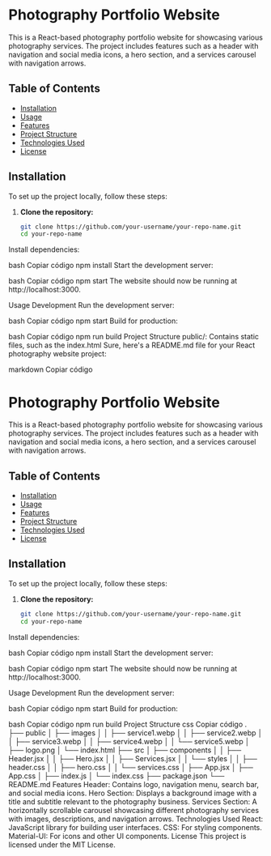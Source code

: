# Photography Portfolio Website

This is a React-based photography portfolio website for showcasing various photography services. The project includes features such as a header with navigation and social media icons, a hero section, and a services carousel with navigation arrows.

## Table of Contents

- [Installation](#installation)
- [Usage](#usage)
- [Features](#features)
- [Project Structure](#project-structure)
- [Technologies Used](#technologies-used)
- [License](#license)

## Installation

To set up the project locally, follow these steps:

1. **Clone the repository:**
   ```bash
   git clone https://github.com/your-username/your-repo-name.git
   cd your-repo-name
Install dependencies:

bash
Copiar código
npm install
Start the development server:

bash
Copiar código
npm start
The website should now be running at http://localhost:3000.

Usage
Development
Run the development server:

bash
Copiar código
npm start
Build for production:

bash
Copiar código
npm run build
Project Structure
public/: Contains static files, such as the index.html
Sure, here's a README.md file for your React photography website project:

markdown
Copiar código
# Photography Portfolio Website

This is a React-based photography portfolio website for showcasing various photography services. The project includes features such as a header with navigation and social media icons, a hero section, and a services carousel with navigation arrows.

## Table of Contents

- [Installation](#installation)
- [Usage](#usage)
- [Features](#features)
- [Project Structure](#project-structure)
- [Technologies Used](#technologies-used)
- [License](#license)

## Installation

To set up the project locally, follow these steps:

1. **Clone the repository:**
   ```bash
   git clone https://github.com/your-username/your-repo-name.git
   cd your-repo-name
Install dependencies:

bash
Copiar código
npm install
Start the development server:

bash
Copiar código
npm start
The website should now be running at http://localhost:3000.

Usage
Development
Run the development server:

bash
Copiar código
npm start
Build for production:

bash
Copiar código
npm run build
Project Structure
css
Copiar código
.
├── public
│   ├── images
│   │   ├── service1.webp
│   │   ├── service2.webp
│   │   ├── service3.webp
│   │   ├── service4.webp
│   │   └── service5.webp
│   ├── logo.png
│   └── index.html
├── src
│   ├── components
│   │   ├── Header.jsx
│   │   ├── Hero.jsx
│   │   ├── Services.jsx
│   │   └── styles
│   │       ├── header.css
│   │       ├── hero.css
│   │       └── services.css
│   ├── App.jsx
│   ├── App.css
│   ├── index.js
│   └── index.css
├── package.json
└── README.md
Features
Header: Contains logo, navigation menu, search bar, and social media icons.
Hero Section: Displays a background image with a title and subtitle relevant to the photography business.
Services Section: A horizontally scrollable carousel showcasing different photography services with images, descriptions, and navigation arrows.
Technologies Used
React: JavaScript library for building user interfaces.
CSS: For styling components.
Material-UI: For icons and other UI components.
License
This project is licensed under the MIT License.